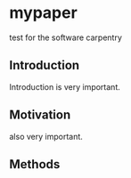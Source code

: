 # mypaper
test for the software carpentry

## Introduction
Introduction is very important.

## Motivation
also very important. 

## Methods


